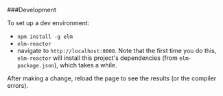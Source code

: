 ###Development

To set up a dev environment:

  * `npm install -g elm`
  * `elm-reactor`
  * navigate to `http://localhost:8000`. Note that the first time you do this, `elm-reactor` will install this project's dependencies (from `elm-package.json`), which takes a while.

After making a change, reload the page to see the results (or the compiler errors).

